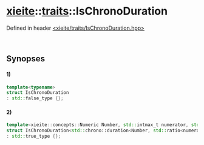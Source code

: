 # [xieite](../xieite.md)\:\:[traits](../traits.md)\:\:IsChronoDuration
Defined in header [<xieite/traits/IsChronoDuration.hpp>](../../include/xieite/traits/IsChronoDuration.hpp)

&nbsp;

## Synopses
#### 1)
```cpp
template<typename>
struct IsChronoDuration
: std::false_type {};
```
#### 2)
```cpp
template<xieite::concepts::Numeric Number, std::intmax_t numerator, std::intmax_t denominator>
struct IsChronoDuration<std::chrono::duration<Number, std::ratio<numerator, denominator>>>
: std::true_type {};
```
